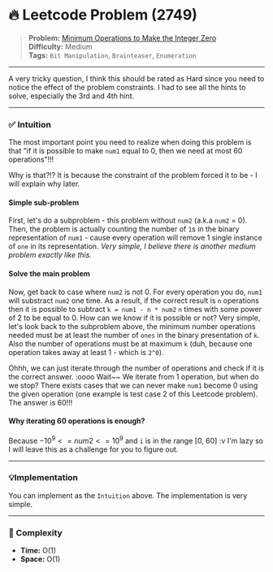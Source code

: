 # 🔥 Leetcode Problem (2749)

> **Problem:** [Minimum Operations to Make the Integer Zero](https://leetcode.com/problems/minimum-operations-to-make-the-integer-zero/)<br />
> **Difficulty:** Medium<br/>
> **Tags:** `Bit Manipulation`, `Brainteaser`, `Enumeration`

---

A very tricky question, I think this should be rated as Hard since you need to notice the effect of the problem constraints. I had to see all the hints to solve, especially the 3rd and 4th hint.

---

### ✅ Intuition

The most important point you need to realize when doing this problem is that "if it is possible to make `num1` equal to 0, then we need at most 60 operations"!!!

Why is that?!? It is because the constraint of the problem forced it to be - I will explain why later.

#### Simple sub-problem

First, let's do a subproblem - this problem without `num2` (a.k.a `num2` = 0). Then, the problem is actually counting the number of `1`s in the binary representation of `num1` - cause every operation will remove 1 single instance of `one` in its representation. *Very simple, I believe there is another medium problem exactly like this.*

#### Solve the main problem

Now, get back to case where `num2` is not 0. For every operation you do, `num1` will substract `num2` one time. As a result, if the correct result is `n` operations then it is possible to subtract `k = num1 - n * num2` `n` times with some power of 2 to be equal to 0. How can we know if it is possible or not? Very simple, let's look back to the subproblem above, the minimum number operations needed must be at least the number of `ones` in the binary presentation of `k`. Also the number of operations must be at maximum `k` (duh, because one operation takes away at least 1 - which is `2^0`).

Ohhh, we can just iterate through the number of operations and check if it is the correct answer. :oooo Wait~~ We iterate from 1 operation, but when do we stop? There exists cases that we can never make `num1` become 0 using the given operation (one example is test case 2 of this Leetcode problem). The answer is 60!!!

#### Why iterating 60 operations is enough?

Because $-10^9 <= num2 <= 10^9$ and `i` is in the range [0, 60] :v I'm lazy so I will leave this as a challenge for you to figure out.

---

### 💡Implementation

You can implement as the `Intuition` above. The implementation is very simple.

---

### 🧪 Complexity

- **Time:** O(1)
- **Space:** O(1)